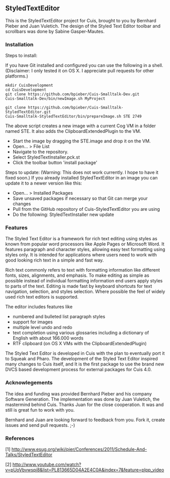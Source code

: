 StyledTextEditor
----------------

This is the StyledTextEditor project for Cuis, brought to you by Bernhard Pieber and Juan Vuletich. The design of the Styled Text Editor toolbar and scrollbars was done by Sabine Gasper-Mautes.

### Installation ###

Steps to install:

If you have Git installed and configured you can use the following in a shell. (Disclaimer: I only tested it on OS X. I appreciate pull requests for other platforms.)
```
mkdir CuisDevelopment
cd CuisDevelopment
git clone https://github.com/bpieber/Cuis-Smalltalk-Dev.git
Cuis-Smalltalk-Dev/bin/newImage.sh MyProject

git clone https://github.com/bpieber/Cuis-Smalltalk-StyledTextEditor.git
Cuis-Smalltalk-StyledTextEditor/bin/prepareImage.sh STE 2749
```
The above script creates a new image with a current Cog VM in a folder named STE. It also adds the ClipboardExtendedPlugin to the VM.
- Start the image by dragging the STE.image and drop it on the VM.
- Open… > File List
- Navigate to the repository.
- Select StyledTextInstaller.pck.st
- Click the toolbar button 'install package'

Steps to update:
(Warning: This does not work currently. I hope to have it fixed soon.)
If you already installed StyledTextEditor in an image you can update it to a newer version like this:
- Open… > Installed Packages
- Save unsaved packages if necessary so that Git can merge your changes
- Pull from the GitHub repository of Cuis-StyledTextEditor you are using
- Do the following: StyledTextInstaller new update 


### Features ###

The Styled Text Editor is a framework for rich text editing using styles as known from popular word processors like Apple Pages or Microsoft Word. It features paragraph and character styles, allowing easy text formatting using styles only. It is intended for applications where users need to work with good looking rich text in a simple and fast way.

Rich text commonly refers to text with formatting information like different fonts, sizes, alignments, and emphasis. To make editing as simple as possible instead of individual formatting information end users apply styles to parts of the text. Editing is made fast by keyboard shortcuts for text navigation, selection, and styles selection. Where possible the feel of widely used rich text editors is supported.

The editor includes features like
- numbered and bulleted list paragraph styles
- support for images
- multiple level undo and redo
- text completion using various glossaries including a dictionary of English with about 166.000 words
- RTF clipboard (on OS X VMs with the ClipboardExtendedPlugin)

The Styled Text Editor is developed in Cuis with the plan to eventually port it to Squeak and Pharo. The development of the Styled Text Editor inspired many changes to Cuis itself, and It is the first package to use the brand new DVCS based development process for external packages for Cuis 4.0. 

### Acknowlegements ###

The idea and funding was provided Bernhard Pieber and his company Software Generation. The implementation was done by Juan Vuletich, the mastermind behind Cuis. Thanks Juan for the close cooperation. It was and still is great fun to work with you.

Bernhard and Juan are looking forward to feedback from you. Fork it, create issues and send pull requests. ;-)


### References ###

[1] http://www.esug.org/wiki/pier/Conferences/2011/Schedule-And-Talks/StyledTextEditor

[2] http://www.youtube.com/watch?v=pUoVbvwspi8&list=PL813665D04A2E4C0A&index=7&feature=plpp_video
